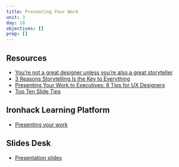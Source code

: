 ```yaml
---
title: Presenting Your Work
unit: 3
day: 18
objectives: []
prep: []
---
```

Resources
---------

- [You’re not a great designer unless you’re also a great storyteller](http://www.uxforthemasses.com/storytelling/)
- [3 Reasons Storytelling Is the Key to Everything](https://www.huffpost.com/entry/3-reasons-storytelling-is_b_8332390?guccounter=1)
- [Presenting Your Work to Executives: 8 Tips for UX Designers](https://www.usertesting.com/blog/presenting-your-work-to-executives-8-tips-for-ux-designers/)
- [Top Ten Slide Tips](http://www.garrreynolds.com/preso-tips/design/)

Ironhack Learning Platform
--------------------------

- [Presenting your work](http://learn.ironhack.com/#/learning_unit/7080)

Slides Desk
-----------

- [Presentation slides](https://docs.google.com/presentation/d/1VwmCQYfFt7oPgGdPd7DmA5X4QLuUjaOY87KLsw6pqMA/edit#slide=id.g4123adfa1f_2_50)
